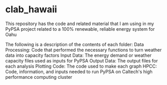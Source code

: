 # clab_hawaii
This repository has the code and related material that I am using in my PyPSA project related to a 100% renewable, reliable energy system for Oahu

The following is a description of the contents of each folder:
Data Processing: Code that performed the necessary functions to turn weather data into capacity factors
Input Data: The energy demand or weather capacity files used as inputs for PyPSA
Output Data: The output files for each analysis
Plotting Code: The code used to make each graph
HPCC: Code, information, and inputs needed to run PyPSA on Caltech's high performance computing cluster

